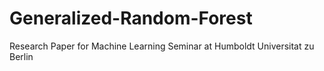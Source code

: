 # Generalized-Random-Forest
Research Paper for Machine Learning Seminar at Humboldt Universitat zu Berlin 
